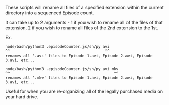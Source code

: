 These scripts will rename all files of a specified extension within the current directory into a sequenced Episode count.

It can take up to 2 arguments - 1 if you wish to rename all of the files of that extension, 2 if you wish to rename all files of the 2nd extension to the 1st.

Ex.

    node/bash/python3 .episodeCounter.js/sh/py avi
    ^^                                          ^^
    renames all '.avi' files to Episode 1.avi, Episode 2.avi, Episode 3.avi, etc...

    node/bash/python3 .episodeCounter.js/sh/py avi mkv
    ^^                                              ^^
    renames all '.mkv' files to Episode 1.avi, Episode 2.avi, Episode 3.avi, etc...

Useful for when you are re-organizing all of the legally purchased media on your hard drive.
